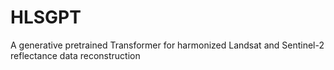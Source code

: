 # HLSGPT
A generative pretrained Transformer for harmonized Landsat and Sentinel-2 reflectance data reconstruction
